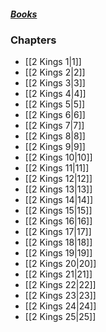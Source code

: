 ##### *[Books](--%20Bible%20--.md)*

### Chapters
- [[2 Kings 1|1]]
- [[2 Kings 2|2]]
- [[2 Kings 3|3]]
- [[2 Kings 4|4]]
- [[2 Kings 5|5]]
- [[2 Kings 6|6]]
- [[2 Kings 7|7]]
- [[2 Kings 8|8]]
- [[2 Kings 9|9]]
- [[2 Kings 10|10]]
- [[2 Kings 11|11]]
- [[2 Kings 12|12]]
- [[2 Kings 13|13]]
- [[2 Kings 14|14]]
- [[2 Kings 15|15]]
- [[2 Kings 16|16]]
- [[2 Kings 17|17]]
- [[2 Kings 18|18]]
- [[2 Kings 19|19]]
- [[2 Kings 20|20]]
- [[2 Kings 21|21]]
- [[2 Kings 22|22]]
- [[2 Kings 23|23]]
- [[2 Kings 24|24]]
- [[2 Kings 25|25]]
